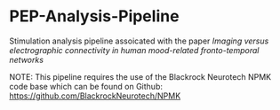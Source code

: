 # PEP-Analysis-Pipeline
 Stimulation analysis pipeline assoicated with the paper _Imaging versus electrographic connectivity in human mood-related fronto-temporal networks_

NOTE: This pipeline requires the use of the Blackrock Neurotech NPMK code base which can be found on Github: https://github.com/BlackrockNeurotech/NPMK
